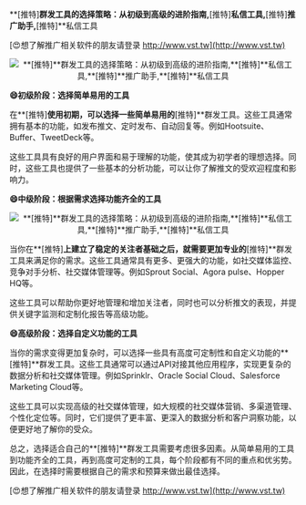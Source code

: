 **[推特]**群发工具的选择策略：从初级到高级的进阶指南,**[推特]**私信工具,**[推特]**推广助手,**[推特]**私信工具

[😍想了解推广相关软件的朋友请登录 http://www.vst.tw](http://www.vst.tw)

 <center><img src="https://vst.tw/MP4/tuiguang/png/0.png" alt="**[推特]**群发工具的选择策略：从初级到高级的进阶指南,**[推特]**私信工具,**[推特]**推广助手,**[推特]**私信工具"></center>

**😄初级阶段：选择简单易用的工具**

在**[推特]**使用初期，可以选择一些简单易用的**[推特]**群发工具。这些工具通常拥有基本的功能，如发布推文、定时发布、自动回复等。例如Hootsuite、Buffer、TweetDeck等。

这些工具具有良好的用户界面和易于理解的功能，使其成为初学者的理想选择。同时，这些工具也提供了一些基本的分析功能，可以让你了解推文的受欢迎程度和影响力。

**😄中级阶段：根据需求选择功能齐全的工具**

 <center><img src="https://vst.tw/MP4/tuiguang/png/8.png" alt="**[推特]**群发工具的选择策略：从初级到高级的进阶指南,**[推特]**私信工具,**[推特]**推广助手,**[推特]**私信工具"></center>

当你在**[推特]**上建立了稳定的关注者基础之后，就需要更加专业的**[推特]**群发工具来满足你的需求。这些工具通常具有更多、更强大的功能，如社交媒体监控、竞争对手分析、社交媒体管理等。例如Sprout Social、Agora pulse、Hopper HQ等。

这些工具可以帮助你更好地管理和增加关注者，同时也可以分析推文的表现，并提供关键字监测和定制化报告等高级功能。

**😄高级阶段：选择自定义功能的工具**

当你的需求变得更加复杂时，可以选择一些具有高度可定制性和自定义功能的**[推特]**群发工具。这些工具通常可以通过API对接其他应用程序，实现更复杂的数据分析和社交媒体管理。例如Sprinklr、Oracle Social Cloud、Salesforce Marketing Cloud等。

这些工具可以实现高级的社交媒体管理，如大规模的社交媒体营销、多渠道管理、个性化定位等。同时，它们提供了更丰富、更深入的数据分析和客户洞察功能，以便更好地了解你的受众。

总之，选择适合自己的**[推特]**群发工具需要考虑很多因素。从简单易用的工具到功能齐全的工具，再到高度可定制的工具，每个阶段都有不同的重点和优劣势。因此，在选择时需要根据自己的需求和预算来做出最佳选择。

[😍想了解推广相关软件的朋友请登录 http://www.vst.tw](http://www.vst.tw)



